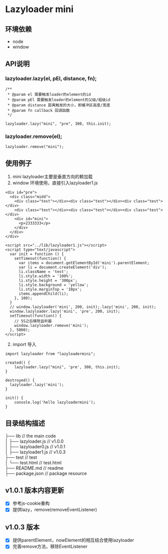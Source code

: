 # Lazyloader mini

## 环境依赖
- node
- window

## API说明

### lazyloader.lazy(el, pEl, distance, fn);
```
/**
 * @param el 需要触发loader的element的id
 * @param pEl 需要触发loader的element的父级/祖级id
 * @param distance 距离触发的大小，即缓冲区高度/宽度
 * @param fn callback 回调函数
 */

lazyloader.lazy("mini", "pre", 300, this.init);
```

### lazyloader.remove(el);
```
lazyloader.remove("mini");
```

## 使用例子
1. mini lazyloader主要是垂直方向的赖加载
2. window 环境使用，直接引入lazyloader1.js
```
<div id="pre">
  <div class="midd">
    <div class="test"></div><div class="test"></div><div class="test"></div>
    <div class="test"></div><div class="test"></div><div class="test"></div>
    <div id="mini">
      <p>2333333</p>
    </div>
  </div>
</div>

<script src="../lib/lazyloader1.js"></script>
<script type="text/javascript">
  var init = function () {
    setTimeout(function() {
      var items = document.getElementById('mini').parentElement;
      var li = document.createElement('div');
      li.className = 'test';
      li.style.width = '100%';
      li.style.height = '300px';
      li.style.background = 'yellow';
      li.style.marginTop = '10px';
      items.appendChild(li);
    }, 100);
  }
  // window.lazyloader('mini', 200, init);.lazy('mini', 200, init);
  window.lazyloader.lazy('mini', 'pre', 200, init);
  setTimeout(function() {
    // 5S之后移除监听器
    window.lazyloader.remove('mini');
  }, 5000);
</script>
```

2. import 导入
```
import lazyloader from "lazyloadermini";

created() {
    lazyloader.lazy("mini", 'pre', 300, this.init);
}

destroyed() {
  lazyloader.lazy('mini');
}

init() {
    console.log('hello lazyloadermini');
}
```


## 目录结构描述
├── lib                         // the main code                    
│   ├── lazyloader.js           // v1.0.0                         
│   ├── lazyloader0.js          // v1.0.1                        
│   ├── lazyloader1.js          // v1.0.3                        
├── test                        // test                        
│   └── test.html               // test.html                        
├── README.md                   // readme                        
├── package.json                // package resource                                    


## v1.0.1 版本内容更新
- [x] 参考js-cookie重构
- [x] 提供lazy，remove(removeEventListener)
## v1.0.3 版本
- [x] 提供parentElement，nowElement的相互结合使用lazyloader
- [x] 完善remove方法，移除EventListener

